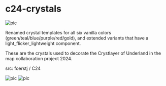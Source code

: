 # c24-crystals

![pic](pic.jpg)

Renamed crystal templates for all six vanilla colors (green/teal/blue/purple/red/gold), and extended variants that have a light_flicker_lightweight component.

These are the crystals used to decorate the Crystlayer of Underland in the map collaboration project 2024.

src: foerstj / C24

![pic](pic2.jpg)
![pic](pic3.jpg)
